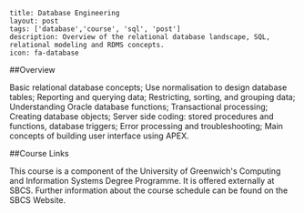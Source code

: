 ```
title: Database Engineering
layout: post
tags: ['database','course', 'sql', 'post']
description: Overview of the relational database landscape, SQL, relational modeling and RDMS concepts.
icon: fa-database
```

##Overview

Basic relational database concepts; Use normalisation to design database tables; Reporting and querying data; Restricting, sorting, and grouping data; Understanding Oracle database functions; Transactional processing; Creating database objects; Server side coding: stored procedures and functions, database triggers; Error processing and troubleshooting; Main concepts of building user interface using APEX.

##Course Links

This course is a component of the University of Greenwich's Computing and Information Systems Degree Programme. It is offered externally at SBCS. Further information about the course schedule can be found on the SBCS Website.